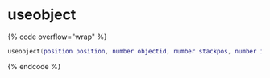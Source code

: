 # useobject

{% code overflow="wrap" %}
```lua
useobject(position position, number objectid, number stackpos, number index)   
```
{% endcode %}